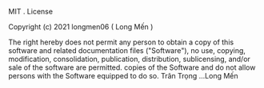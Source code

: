 MIT . License

  Copyright (c) 2021 longmen06 ( Long Mến )

  The right hereby does not permit any person to obtain a copy
  of this software and related documentation files ("Software"), no use, copying, modification, consolidation, publication, distribution, sublicensing, and/or sale of the software are permitted.
  copies of the Software and do not allow persons with the Software
  equipped to do so.
  Trân Trọng ...Long Mến